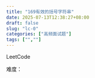 ```yaml
---
title: "169有效的括号字符串"
date: 2025-07-13T12:38:27+08:00
draft: false
slug: "lc-0"
categories: ["高频面试题"]
tags: ["",""]
---
```


LeetCode

难度：

<!--more-->

```cpp

```

